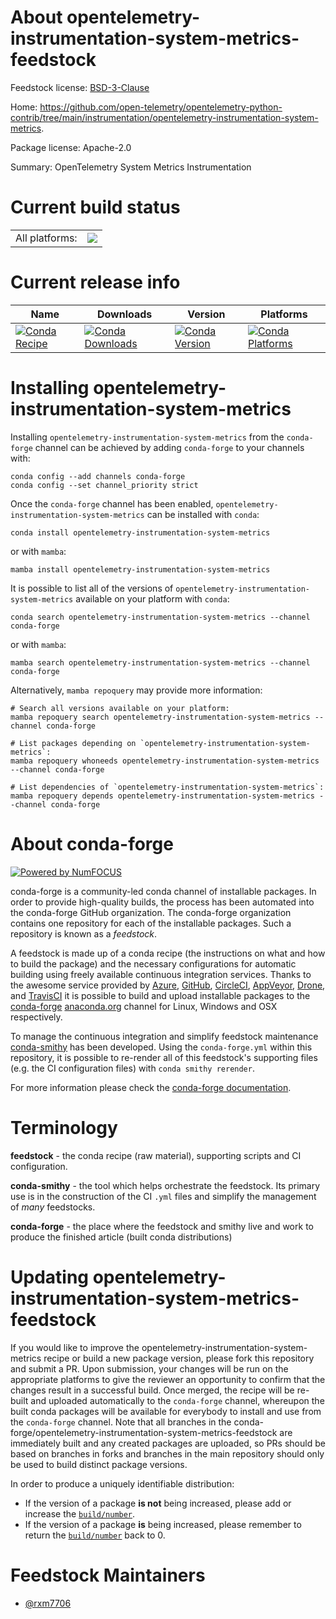About opentelemetry-instrumentation-system-metrics-feedstock
============================================================

Feedstock license: [BSD-3-Clause](https://github.com/conda-forge/opentelemetry-instrumentation-system-metrics-feedstock/blob/main/LICENSE.txt)

Home: https://github.com/open-telemetry/opentelemetry-python-contrib/tree/main/instrumentation/opentelemetry-instrumentation-system-metrics.

Package license: Apache-2.0

Summary: OpenTelemetry System Metrics Instrumentation

Current build status
====================


<table><tr><td>All platforms:</td>
    <td>
      <a href="https://dev.azure.com/conda-forge/feedstock-builds/_build/latest?definitionId=21735&branchName=main">
        <img src="https://dev.azure.com/conda-forge/feedstock-builds/_apis/build/status/opentelemetry-instrumentation-system-metrics-feedstock?branchName=main">
      </a>
    </td>
  </tr>
</table>

Current release info
====================

| Name | Downloads | Version | Platforms |
| --- | --- | --- | --- |
| [![Conda Recipe](https://img.shields.io/badge/recipe-opentelemetry--instrumentation--system--metrics-green.svg)](https://anaconda.org/conda-forge/opentelemetry-instrumentation-system-metrics) | [![Conda Downloads](https://img.shields.io/conda/dn/conda-forge/opentelemetry-instrumentation-system-metrics.svg)](https://anaconda.org/conda-forge/opentelemetry-instrumentation-system-metrics) | [![Conda Version](https://img.shields.io/conda/vn/conda-forge/opentelemetry-instrumentation-system-metrics.svg)](https://anaconda.org/conda-forge/opentelemetry-instrumentation-system-metrics) | [![Conda Platforms](https://img.shields.io/conda/pn/conda-forge/opentelemetry-instrumentation-system-metrics.svg)](https://anaconda.org/conda-forge/opentelemetry-instrumentation-system-metrics) |

Installing opentelemetry-instrumentation-system-metrics
=======================================================

Installing `opentelemetry-instrumentation-system-metrics` from the `conda-forge` channel can be achieved by adding `conda-forge` to your channels with:

```
conda config --add channels conda-forge
conda config --set channel_priority strict
```

Once the `conda-forge` channel has been enabled, `opentelemetry-instrumentation-system-metrics` can be installed with `conda`:

```
conda install opentelemetry-instrumentation-system-metrics
```

or with `mamba`:

```
mamba install opentelemetry-instrumentation-system-metrics
```

It is possible to list all of the versions of `opentelemetry-instrumentation-system-metrics` available on your platform with `conda`:

```
conda search opentelemetry-instrumentation-system-metrics --channel conda-forge
```

or with `mamba`:

```
mamba search opentelemetry-instrumentation-system-metrics --channel conda-forge
```

Alternatively, `mamba repoquery` may provide more information:

```
# Search all versions available on your platform:
mamba repoquery search opentelemetry-instrumentation-system-metrics --channel conda-forge

# List packages depending on `opentelemetry-instrumentation-system-metrics`:
mamba repoquery whoneeds opentelemetry-instrumentation-system-metrics --channel conda-forge

# List dependencies of `opentelemetry-instrumentation-system-metrics`:
mamba repoquery depends opentelemetry-instrumentation-system-metrics --channel conda-forge
```


About conda-forge
=================

[![Powered by
NumFOCUS](https://img.shields.io/badge/powered%20by-NumFOCUS-orange.svg?style=flat&colorA=E1523D&colorB=007D8A)](https://numfocus.org)

conda-forge is a community-led conda channel of installable packages.
In order to provide high-quality builds, the process has been automated into the
conda-forge GitHub organization. The conda-forge organization contains one repository
for each of the installable packages. Such a repository is known as a *feedstock*.

A feedstock is made up of a conda recipe (the instructions on what and how to build
the package) and the necessary configurations for automatic building using freely
available continuous integration services. Thanks to the awesome service provided by
[Azure](https://azure.microsoft.com/en-us/services/devops/), [GitHub](https://github.com/),
[CircleCI](https://circleci.com/), [AppVeyor](https://www.appveyor.com/),
[Drone](https://cloud.drone.io/welcome), and [TravisCI](https://travis-ci.com/)
it is possible to build and upload installable packages to the
[conda-forge](https://anaconda.org/conda-forge) [anaconda.org](https://anaconda.org/)
channel for Linux, Windows and OSX respectively.

To manage the continuous integration and simplify feedstock maintenance
[conda-smithy](https://github.com/conda-forge/conda-smithy) has been developed.
Using the ``conda-forge.yml`` within this repository, it is possible to re-render all of
this feedstock's supporting files (e.g. the CI configuration files) with ``conda smithy rerender``.

For more information please check the [conda-forge documentation](https://conda-forge.org/docs/).

Terminology
===========

**feedstock** - the conda recipe (raw material), supporting scripts and CI configuration.

**conda-smithy** - the tool which helps orchestrate the feedstock.
                   Its primary use is in the construction of the CI ``.yml`` files
                   and simplify the management of *many* feedstocks.

**conda-forge** - the place where the feedstock and smithy live and work to
                  produce the finished article (built conda distributions)


Updating opentelemetry-instrumentation-system-metrics-feedstock
===============================================================

If you would like to improve the opentelemetry-instrumentation-system-metrics recipe or build a new
package version, please fork this repository and submit a PR. Upon submission,
your changes will be run on the appropriate platforms to give the reviewer an
opportunity to confirm that the changes result in a successful build. Once
merged, the recipe will be re-built and uploaded automatically to the
`conda-forge` channel, whereupon the built conda packages will be available for
everybody to install and use from the `conda-forge` channel.
Note that all branches in the conda-forge/opentelemetry-instrumentation-system-metrics-feedstock are
immediately built and any created packages are uploaded, so PRs should be based
on branches in forks and branches in the main repository should only be used to
build distinct package versions.

In order to produce a uniquely identifiable distribution:
 * If the version of a package **is not** being increased, please add or increase
   the [``build/number``](https://docs.conda.io/projects/conda-build/en/latest/resources/define-metadata.html#build-number-and-string).
 * If the version of a package **is** being increased, please remember to return
   the [``build/number``](https://docs.conda.io/projects/conda-build/en/latest/resources/define-metadata.html#build-number-and-string)
   back to 0.

Feedstock Maintainers
=====================

* [@rxm7706](https://github.com/rxm7706/)


<!-- dummy commit to enable rerendering -->

